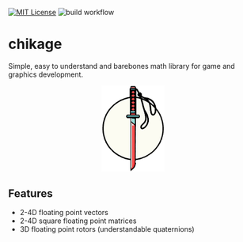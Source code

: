 [![MIT License](https://img.shields.io/badge/License-MIT-green.svg)](https://choosealicense.com/licenses/mit/)
![build workflow](https://github.com/alexdesander/chikage/actions/workflows/build_and_test.yml/badge.svg)



# chikage

Simple, easy to understand and barebones math library for game and graphics development.

<p align="center">
  <img src="./chikage_logo.png" width="25%"/>
</p>



## Features

- 2-4D floating point vectors
- 2-4D square floating point matrices
- 3D floating point rotors (understandable quaternions)
